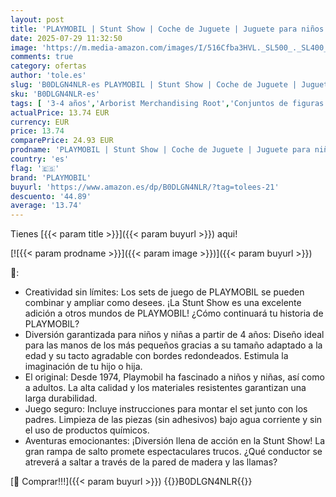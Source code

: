 ```yaml
---
layout: post
title: 'PLAYMOBIL | Stunt Show | Coche de Juguete | Juguete para niños y niñas a Partir de 4 años | 71808'
date: 2025-07-29 11:32:50
image: 'https://m.media-amazon.com/images/I/516Cfba3HVL._SL500_._SL400_.jpg'
comments: true
category: ofertas
author: 'tole.es'
slug: 'B0DLGN4NLR-es PLAYMOBIL | Stunt Show | Coche de Juguete | Juguete para...'
sku: 'B0DLGN4NLR-es'
tags: [ '3-4 años','Arborist Merchandising Root','Conjuntos de figuras de juguete','Juguetes','Juguetes y juegos','Muñecos y figuras','Self Service','Special Features Stores','b6d17eda-2c26-45ed-a098-453a9f96e839_0','b6d17eda-2c26-45ed-a098-453a9f96e839_1801','playmobil','🇪🇸', ]
actualPrice: 13.74 EUR
currency: EUR
price: 13.74
comparePrice: 24.93 EUR
prodname: 'PLAYMOBIL | Stunt Show | Coche de Juguete | Juguete para niños y niñas a Partir de 4 años | 71808'
country: 'es'
flag: '🇪🇸'
brand: 'PLAYMOBIL'
buyurl: 'https://www.amazon.es/dp/B0DLGN4NLR/?tag=tolees-21'
descuento: '44.89'
average: '13.74'
---
```


Tienes [{{< param title >}}]({{< param buyurl >}}) aqui!

[![{{< param prodname >}}]({{< param image >}})]({{< param buyurl >}})

🔎:

- Creatividad sin límites: Los sets de juego de PLAYMOBIL se pueden combinar y ampliar como desees. ¡La Stunt Show es una excelente adición a otros mundos de PLAYMOBIL! ¿Cómo continuará tu historia de PLAYMOBIL?
- Diversión garantizada para niños y niñas a partir de 4 años: Diseño ideal para las manos de los más pequeños gracias a su tamaño adaptado a la edad y su tacto agradable con bordes redondeados. Estimula la imaginación de tu hijo o hija.
- El original: Desde 1974, Playmobil ha fascinado a niños y niñas, así como a adultos. La alta calidad y los materiales resistentes garantizan una larga durabilidad.
- Juego seguro: Incluye instrucciones para montar el set junto con los padres. Limpieza de las piezas (sin adhesivos) bajo agua corriente y sin el uso de productos químicos.
- Aventuras emocionantes: ¡Diversión llena de acción en la Stunt Show! La gran rampa de salto promete espectaculares trucos. ¿Qué conductor se atreverá a saltar a través de la pared de madera y las llamas?

[🛒 Comprar!!!]({{< param buyurl >}})
{{<world>}}B0DLGN4NLR{{</world>}}
